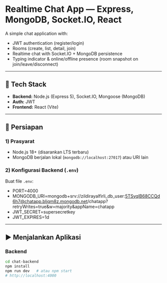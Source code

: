 # Realtime Chat App — Express, MongoDB, Socket.IO, React

A simple chat application with:

- JWT authentication (register/login)
- Rooms (create, list, detail, join)
- Realtime chat with Socket.IO + MongoDB persistence
- Typing indicator & online/offline presence (room snapshot on join/leave/disconnect)

---

## 🧰 Tech Stack

- **Backend:** Node.js (Express 5), Socket.IO, Mongoose (MongoDB)
- **Auth:** JWT
- **Frontend:** React (Vite)

---

## 🔧 Persiapan

### 1) Prasyarat
- Node.js 18+ (disarankan LTS terbaru)
- MongoDB berjalan lokal (`mongodb://localhost:27017`) atau URI lain

### 2) Konfigurasi Backend (`.env`)
Buat file `.env`:
- PORT=4000
- MONGODB_URI=mongodb+srv://zildirayalfirli_db_user:5TSyqlB68CCQd6h7@chatapp.bljqm8z.mongodb.net/chatapp?retryWrites=true&w=majority&appName=chatapp
- JWT_SECRET=supersecretkey
- JWT_EXPIRES=1d

---

## ▶️ Menjalankan Aplikasi

### Backend
```bash
cd chat-backend
npm install
npm run dev   # atau npm start
# http://localhost:4000
